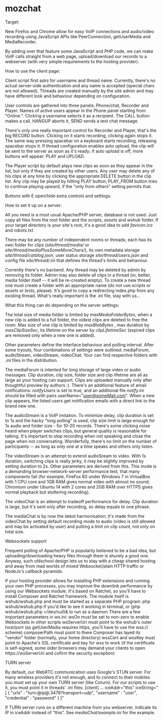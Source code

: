 # mozchat

Target:

New Firefox and Chrome allow for easy VoIP connections and audio/video recording using JavaScript APIs like PeerConnection, getUserMedia and MediaRecorder.

By adding over that feature some JavaScript and PHP code, we can make VoIP calls straight from a web page, upload/download our records to a webserver (with very simple requirements to the hosting provider).

How to use the client page:

Client script first asks for username and thread name. Currently, there's no actual server-side authentication and any name is accepted (special chars are not allowed). Threads are created manually by the site admin and may have different look and behaviour depending on configuration. 

User controls are gathered into three panels: Phone/chat, Recorder and Player. Names of active users appear in the Phone panel starting from "Online:". Clicking a username selects it as a recipient. The CALL button makes a call, HANGUP aborts it, SEND sends a text chat message.

There's only one really important control for Recorder and Player, that's the big RECORD button. Clicking on it starts recording, clicking again stops it. The same way pressing spacebar on a keyboard starts recording, releasing spacebar stops it. If thread configuration enables auto upload, the clip will be sent to the server as soon as it's ready; if auto upload is off, more buttons will appear: PLAY and UPLOAD.

The Player script by default plays new clips as soon as they appear in the list, but only if they are created by other users. Any user may delete any of his clips at any time by clicking the appropriate DELETE button in the clip list. Any clip may be played by hitting PLAY button; PLAY_FROM button tries to continue playing upward, if the "only from others" setting permits that. 

Buttons with E open/hide extra controls and settings.

How to set it up on a server: 

All you need is a most usual Apache/PHP server, database is not used. Just copy all files from the root folder and the _scripts_, _assets_ and _wshub_ folder. If your target directory is your site's root, it's a good idea to add _favicon.ico_ and _robots.txt_.

There may be any number of independent rooms or threads, each has its own folder for clips (_site/thread/media/_ or _site/thread/mediaPlusSomeMoreChars/_), its own metadata storage _site/thread/catalog.json_, user status storage _site/thread/users.json_ and config file _site/thread/.ini_ that defines the thread's limits and behaviour. 

Currently there's no backend. Any thread may be deleted by admin by removing its folder. Admin may also delete all clips in a thread (or, better, media folder itself -- it will be re-created empty). To create a new thread one must create a folder with an appropriate name (do not use _scripts_ or _assets_ or _tests_, please). It's good to copy a redirecting index.php from any existing thread. What's really important is the _.ini_ file, stay with us...

What this thing can do depending on the server settings:

The total size of media folder is limited by _maxMediaFolderBytes_, when a new clip is added to a full folder, the oldest clips are deleted to free the room. Max size of one clip is limited by _maxBlobBytes_ , max duration by _maxClipSizeSec_, its lifetime on the server by _clipLifetimeSec_ (expired clips are removed only when a new one is added).

Other parameters define the interface behaviour and polling interval. After some tryouts, four combinations of settings were outlined: mediaForum, audioStream, videoStream, videoChat. Your can find respective folders with _.ini_ files in the distribution.

The mediaForum is intented for long storage of large video or audio messages. Clip duration, clip size, folder size and clip lifetime are all as large as your hosting can support. Clips are uploaded manually only after thoughtful preview by authors :). There's an additional feature of email notifications: _notifyUsers_ is set to true, and an additional file _notify.ini_ should be filled with pairs userName="user@someMail.com". When a new clip appears, the listed users get notification emails with a direct link to the brand new one.

The audioStream is a VoIP imitation. To minimize delay, clip duration is set to 1s and the hacky "long polling" is used, clip size limit is large enough for 1s audio and folder size - for 10-20 records. There's some clicking noise heard when player switches clips, but general quality is reasonable for talking. It's important to stop recording when not speaking and close the page when not conversating. Wonderfully, there's no limit on the number of participants -- as long as only one at a time speaks and others only listen.

The videoStream is an attempt to extend audioSream to video. With 1s duration, switching clips is really jerky, it may be slightly improved by setting duration to 2s. Other parameters are derived from this. This mode is a demanding browser-network-server performance test, that many components fail (for example, FireFox 60 under Windows 7 in VirtualBox with 1 CPU core and 1GB RAM gives normal video with almost no sound; Chromium under Ubuntu 14 with 2 cores and 2GB RAM over HTTPS gives normal playback but stuttering recording).

The videoChat is an attempt to tradeoff performance for delay. Clip duration is large, but it's sent only after recording, so delay equals to one phrase.

The mediaChat is by now the latest harmonisation; it's made from the videoChat by setting default recording mode to audio (video is still allowed and may be activated by user) and putting a limit on clip count, not only on total size.

Websockets support

Frequent polling of Apache/PHP is popularily believed to be a bad idea, but uploading/downloading heavy files through them is shurely a good one. Anyway, such oldschool design lets us to stay with a cheap shared hosting and away from mad worlds of mixed Websocket/plain HTTP traffic or NodeJs's callback pyramids.

If your hosting provider allows for installing PHP extensions and running your own PHP processes, you may improve the downlink performance by using our Websockets module. It's based on Ratchet, so you'll have to install Composer and Ratchet framework. The module itself is wshub/wshub.php and must be started as a separate PHP program:
  php wshub/wshub.php 
    if you'd like to see it working in terminal, or 
  (php wshub/wshub.php >/dev/null)&
    to run as a daemon
There are a few important parameters in ws.ini:
  wsOn must be set to non-zero to enable Websockets in other scripts
  wsServerUri must point to the wshub's outer host/port (as getUserMedia requires https, you'll have to use the wss:// scheme)
  composerPath must point to there Composer has layed its "vendor" folder (normally, your home directory)
  wssCert and wssKey must point to Apache's SSL certificate and key for wss to work (if the certificate is self-signed, some older browsers may demand your clients to open https://wsServerUri and cofirm the security exception) 

TURN server

By default, our WebRTC communication uses Google's STUN server. For many wireless providers it's not enough, and to connect to their mobiles you must set up your own TURN server (like Coturn). For our scripts to use it, you must point it in threads' .ini files:
  [client]
  ...
  iceAddr="this"
  iceString="[ { "urls" : "turn:@ip@:3478?transport=udp", "username" : "user", "credential" : "password" } ]"
  
If TURN server runs on a different machine from you webserver, indicate its IP in iceAddr instead of "this". See _mediaChat/example.ini_ for the example.



